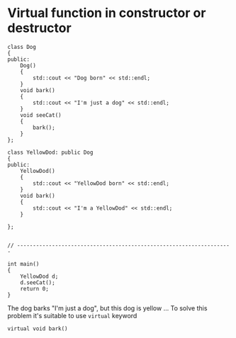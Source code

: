 # Virtual function in constructor or destructor

```
class Dog
{
public:
	Dog()
	{
		std::cout << "Dog born" << std::endl;
	}
	void bark()
	{
		std::cout << "I'm just a dog" << std::endl;
	}
	void seeCat()
	{
		bark();
	}
};

class YellowDod: public Dog
{
public:
	YellowDod()
	{
		std::cout << "YellowDod born" << std::endl;
	}
	void bark()
	{
		std::cout << "I'm a YellowDod" << std::endl;
	}

};


// --------------------------------------------------------------------

int main()
{
	YellowDod d;
	d.seeCat();
	return 0;
}
```

The dog barks "I'm just a dog", but this dog is yellow ...
To solve this problem it's suitable to use `virtual` keyword

`virtual void bark()`

